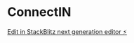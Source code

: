 # ConnectIN

[Edit in StackBlitz next generation editor ⚡️](https://stackblitz.com/~/github.com/hackcode369/ConnectIN)